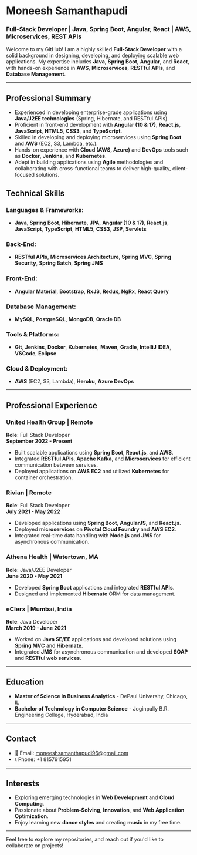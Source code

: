 # Moneesh Samanthapudi

### Full-Stack Developer | Java, Spring Boot, Angular, React | AWS, Microservices, REST APIs

Welcome to my GitHub! I am a highly skilled **Full-Stack Developer** with a solid background in designing, developing, and deploying scalable web applications. My expertise includes **Java**, **Spring Boot**, **Angular**, and **React**, with hands-on experience in **AWS**, **Microservices**, **RESTful APIs**, and **Database Management**.

---

## Professional Summary

- Experienced in developing enterprise-grade applications using **Java/J2EE technologies** (Spring, Hibernate, and RESTful APIs).
- Proficient in front-end development with **Angular (10 & 17)**, **React.js**, **JavaScript**, **HTML5**, **CSS3**, and **TypeScript**.
- Skilled in developing and deploying microservices using **Spring Boot** and **AWS** (EC2, S3, Lambda, etc.).
- Hands-on experience with **Cloud (AWS, Azure)** and **DevOps** tools such as **Docker**, **Jenkins**, and **Kubernetes**.
- Adept in building applications using **Agile** methodologies and collaborating with cross-functional teams to deliver high-quality, client-focused solutions.

## Technical Skills

### Languages & Frameworks:
- **Java**, **Spring Boot**, **Hibernate**, **JPA**, **Angular (10 & 17)**, **React.js**, **JavaScript**, **TypeScript**, **HTML5**, **CSS3**, **JSP**, **Servlets**

### Back-End:
- **RESTful APIs**, **Microservices Architecture**, **Spring MVC**, **Spring Security**, **Spring Batch**, **Spring JMS**

### Front-End:
- **Angular Material**, **Bootstrap**, **RxJS**, **Redux**, **NgRx**, **React Query**

### Database Management:
- **MySQL**, **PostgreSQL**, **MongoDB**, **Oracle DB**

### Tools & Platforms:
- **Git**, **Jenkins**, **Docker**, **Kubernetes**, **Maven**, **Gradle**, **IntelliJ IDEA**, **VSCode**, **Eclipse**

### Cloud & Deployment:
- **AWS** (EC2, S3, Lambda), **Heroku**, **Azure DevOps**

---

## Professional Experience

### **United Health Group** | Remote  
**Role**: Full Stack Developer  
**September 2022 - Present**
- Built scalable applications using **Spring Boot**, **React.js**, and **AWS**.
- Integrated **RESTful APIs**, **Apache Kafka**, and **Microservices** for efficient communication between services.
- Deployed applications on **AWS EC2** and utilized **Kubernetes** for container orchestration.

### **Rivian** | Remote  
**Role**: Full Stack Developer  
**July 2021 - May 2022**
- Developed applications using **Spring Boot**, **AngularJS**, and **React.js**.
- Deployed **microservices** on **Pivotal Cloud Foundry** and **AWS EC2**.
- Integrated real-time data handling with **Node.js** and **JMS** for asynchronous communication.

### **Athena Health** | Watertown, MA  
**Role**: Java/J2EE Developer  
**June 2020 - May 2021**
- Developed **Spring Boot** applications and integrated **RESTful APIs**.
- Designed and implemented **Hibernate** ORM for data management.

### **eClerx** | Mumbai, India  
**Role**: Java Developer  
**March 2019 - June 2021**
- Worked on **Java SE/EE** applications and developed solutions using **Spring MVC** and **Hibernate**.
- Integrated **JMS** for asynchronous communication and developed **SOAP** and **RESTful web services**.

---

## Education

- **Master of Science in Business Analytics** - DePaul University, Chicago, IL
- **Bachelor of Technology in Computer Science** - Joginpally B.R. Engineering College, Hyderabad, India

---

## Contact

- 📧 Email: [moneeshsamanthapudi96@gmail.com](mailto:moneeshsamanthapudi96@gmail.com)
- 📞 Phone: +1 8157915951

---

## Interests

- Exploring emerging technologies in **Web Development** and **Cloud Computing**.
- Passionate about **Problem-Solving**, **Innovation**, and **Web Application Optimization**.
- Enjoy learning new **dance styles** and creating **music** in my free time.

---

Feel free to explore my repositories, and reach out if you'd like to collaborate on projects!
